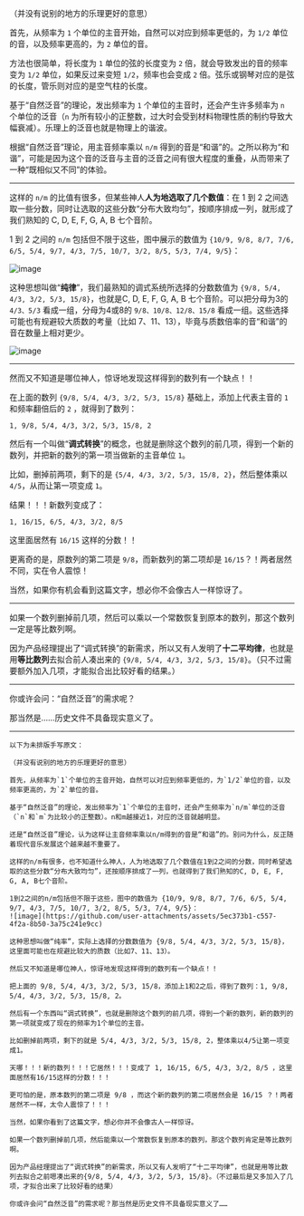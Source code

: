 （并没有说别的地方的乐理更好的意思）

首先，从频率为 `1` 个单位的主音开始，自然可以对应到频率更低的，为 `1/2` 单位的音，以及频率更高的，为 `2` 单位的音。

方法也很简单，将长度为 `1` 单位的弦的长度变为 `2` 倍，就会导致发出的音的频率变为 `1/2` 单位，如果反过来变短 `1/2`，频率也会变成 `2` 倍。弦乐或钢琴对应的是弦的长度，管乐则对应的是空气柱的长度。

基于“自然泛音”的理论，发出频率为 `1` 个单位的主音时，还会产生许多频率为 `n` 个单位的泛音（`n` 为所有较小的正整数，过大时会受到材料物理性质的制约导致大幅衰减）。乐理上的泛音也就是物理上的谐波。

根据“自然泛音”理论，用主音频率乘以 `n/m` 得到的音是“和谐”的。之所以称为“和谐”，可能是因为这个音的泛音与主音的泛音之间有很大程度的重叠，从而带来了一种“既相似又不同”的体验。

---

这样的 `n/m` 的比值有很多，但某些神人**人为地选取了几个数值**：在 1 到 2 之间选取一些分数，同时让选取的这些分数“分布大致均匀”，按顺序排成一列，就形成了我们熟知的 C, D, E, F, G, A, B 七个音阶。

1 到 2 之间的 `n/m` 包括但不限于这些，图中展示的数值为 `{10/9, 9/8, 8/7, 7/6, 6/5, 5/4, 9/7, 4/3, 7/5, 10/7, 3/2, 8/5, 5/3, 7/4, 9/5}`：

![image](https://github.com/user-attachments/assets/e93b2259-f638-4bd7-8f95-169be3c82cbd)


这种思想叫做“**纯律**”，我们最熟知的调式系统所选择的分数数值为 `{9/8, 5/4, 4/3, 3/2, 5/3, 15/8}`，也就是C, D, E, F, G, A, B 七个音阶。可以把分母为3的 `4/3、5/3` 看成一组，分母为4或8的 `9/8、10/8、12/8、15/8` 看成一组。这些选择可能也有规避较大质数的考量（比如 7、11、13），毕竟与质数倍率的音“和谐”的音在数量上相对更少。

![image](https://github.com/user-attachments/assets/a058f5d3-ab38-4350-957d-48b108c0d5bf)

---

然而又不知道是哪位神人，惊讶地发现这样得到的数列有一个缺点！！

在上面的数列 `{9/8, 5/4, 4/3, 3/2, 5/3, 15/8}` 基础上，添加上代表主音的 `1` 和频率翻倍后的 `2` ，就得到了数列：

```
1, 9/8, 5/4, 4/3, 3/2, 5/3, 15/8, 2
```

然后有一个叫做“**调式转换**”的概念，也就是删除这个数列的前几项，得到一个新的数列，并把新的数列的第一项当做新的主音单位 `1`。

比如，删掉前两项，剩下的是 `{5/4, 4/3, 3/2, 5/3, 15/8, 2}`，然后整体乘以 `4/5`，从而让第一项变成 `1`。

结果！！！新数列变成了：

```
1, 16/15, 6/5, 4/3, 3/2, 8/5
```

这里面居然有 `16/15` 这样的分数！！

更离奇的是，原数列的第二项是 `9/8`，而新数列的第二项却是 `16/15`？！两者居然不同，实在令人震惊！

当然，如果你有机会看到这篇文字，想必你不会像古人一样惊讶了。

---

如果一个数列删掉前几项，然后可以乘以一个常数恢复到原本的数列，那这个数列一定是等比数列啊。

因为产品经理提出了“调式转换”的新需求，所以又有人发明了**十二平均律**，也就是用**等比数列**去拟合前人凑出来的 `{9/8, 5/4, 4/3, 3/2, 5/3, 15/8}`。（只不过需要额外加入几项，才能拟合出比较好看的结果。）

---

你或许会问：“自然泛音”的需求呢？

那当然是……历史文件不具备现实意义了。



---



```
以下为未排版手写原文：

（并没有说别的地方的乐理更好的意思）

首先，从频率为`1`个单位的主音开始，自然可以对应到频率更低的，为`1/2`单位的音，以及频率更高的，为`2`单位的音。

基于“自然泛音”的理论，发出频率为`1`个单位的主音时，还会产生频率为`n/m`单位的泛音（`n`和`m`为比较小的正整数）。n和m越接近1，对应的泛音就越明显。

还是“自然泛音”理论，认为这样让主音频率乘以n/m得到的音是“和谐”的。别问为什么，反正随着现代音乐发展这个越来越不重要了。

这样的n/m有很多，也不知道什么神人，人为地选取了几个数值在1到2之间的分数，同时希望选取的这些分数“分布大致均匀”，还按顺序排成了一列，也就得到了我们熟知的C, D, E, F, G, A, B七个音阶。

1到2之间的n/m包括但不限于这些，图中的数值为 {10/9, 9/8, 8/7, 7/6, 6/5, 5/4, 9/7, 4/3, 7/5, 10/7, 3/2, 8/5, 5/3, 7/4, 9/5}：
![image](https://github.com/user-attachments/assets/5ec373b1-c557-4f2a-8b50-3a75c241e9cc)

这种思想叫做“纯率”，实际上选择的分数数值为 {9/8, 5/4, 4/3, 3/2, 5/3, 15/8}，这里面可能也在规避比较大的质数（比如7、11、13）。

然后又不知道是哪位神人，惊讶地发现这样得到的数列有一个缺点！！

把上面的 9/8, 5/4, 4/3, 3/2, 5/3, 15/8，添加上1和2之后，得到了数列：1, 9/8, 5/4, 4/3, 3/2, 5/3, 15/8, 2。

然后有一个东西叫“调式转换”，也就是删除这个数列的前几项，得到一个新的数列，新的数列的第一项就变成了现在的频率为1个单位的主音。

比如删掉前两项，剩下的就是 5/4, 4/3, 3/2, 5/3, 15/8, 2，整体乘以4/5让第一项变成1。

天哪！！！新的数列！！！它居然！！！变成了 1, 16/15, 6/5, 4/3, 3/2, 8/5 ，这里面居然有16/15这样的分数！！！

更可怕的是，原本数列的第二项是 9/8 ，而这个新的数列的第二项居然会是 16/15 ？！两者居然不一样，太令人震惊了！！！

当然，如果你看到了这篇文字，想必你并不会像古人一样惊讶。

如果一个数列删掉前几项，然后能乘以一个常数恢复到原本的数列，那这个数列肯定是等比数列啊。

因为产品经理提出了“调式转换”的新需求，所以又有人发明了“十二平均律”，也就是用等比数列去拟合之前嗯凑出来的{9/8, 5/4, 4/3, 3/2, 5/3, 15/8}。（不过最后是又多加入了几项，才拟合出来了比较好看的结果）

你或许会问“自然泛音”的需求呢？那当然是历史文件不具备现实意义了……
```
